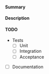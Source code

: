 #### Summary
<!-- Provide a short summary of your changes -->

#### Description
<!-- Describe the changes in this PR here and provide some context -->

#### TODO

- Tests
    - [ ] Unit
    - [ ] Integration
    - [ ] Acceptance
- [ ] Documentation
